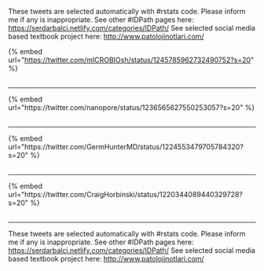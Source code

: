 

These tweets are selected automatically with #rstats code. Please inform me if any is inappropriate.
See other #IDPath pages here: https://serdarbalci.netlify.com/categories/IDPath/ 
See selected social media based textbook project here: http://www.patolojinotlari.com/

{% embed url="https://twitter.com/mICROBIOsh/status/1245785962732490752?s=20" %}<br>
<br>
<hr>
{% embed url="https://twitter.com/nanopore/status/1236565627550253057?s=20" %}<br>
<br>
<hr>
{% embed url="https://twitter.com/GermHunterMD/status/1224553479705784320?s=20" %}<br>
<br>
<hr>
{% embed url="https://twitter.com/CraigHorbinski/status/1220344089440329728?s=20" %}<br>
<br>
<hr>


These tweets are selected automatically with #rstats code. Please inform me if any is inappropriate.
See other #IDPath pages here: https://serdarbalci.netlify.com/categories/IDPath/ 
See selected social media based textbook project here: http://www.patolojinotlari.com/
